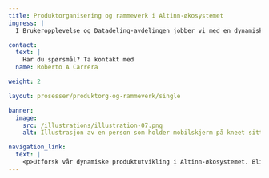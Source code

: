 ```yaml
---
title: Produktorganisering og rammeverk i Altinn-økosystemet
ingress: |
  I Brukeropplevelse og Datadeling-avdelingen jobber vi med en dynamisk tilnærming til produktutvikling og -drift. Denne oversikten beskriver de viktigste prosessene våre produktteam arbeider etter i Altinn-økosystemet. Vår metodikk er preget av kontinuerlig eksperimentering og forbedring, noe som gjør dette til et levende dokument. Det er et grunnlag for alle i teamet for å forstå, bidra og vokse i vår evige reise mot optimalisering og innovasjon i tjenesteleveranse.

contact:
  text: |
    Har du spørsmål? Ta kontakt med 
  name: Roberto A Carrera

weight: 2

layout: prosesser/produktorg-og-rammeverk/single

banner:
  image:
    src: /illustrations/illustration-07.png
    alt: Illustrasjon av en person som holder mobilskjerm på kneet sitt

navigation_link:
  text: |
    <p>Utforsk vår dynamiske produktutvikling i Altinn-økosystemet. Bli inspirert av vår reise mot innovasjon og optimalisering!</p>
---
```

